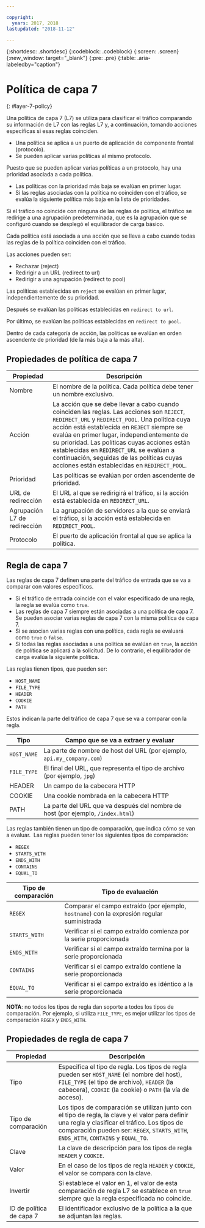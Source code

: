 ```yaml
---

copyright:
  years: 2017, 2018
lastupdated: "2018-11-12"

---
```


{:shortdesc: .shortdesc}
{:codeblock: .codeblock}
{:screen: .screen}
{:new_window: target="_blank"}
{:pre: .pre}
{:table: .aria-labeledby="caption"}

# Política de capa 7
{: #layer-7-policy}

Una política de capa 7 (L7) se utiliza para clasificar el tráfico comparando su información de L7 con las reglas L7 y, a continuación, tomando acciones específicas si esas reglas coinciden. 

* Una política se aplica a un puerto de aplicación de componente frontal (protocolo). 
* Se pueden aplicar varias políticas al mismo protocolo.

Puesto que se pueden aplicar varias políticas a un protocolo, hay una prioridad asociada a cada política. 

* Las políticas con la prioridad más baja se evalúan en primer lugar. 
* Si las reglas asociadas con la política no coinciden con el tráfico, se evalúa la siguiente política más baja en la lista de prioridades. 

Si el tráfico no coincide con ninguna de las reglas de política, el tráfico se redirige a una agrupación predeterminada, que es la agrupación que se configuró cuando se desplegó el equilibrador de carga básico.

Cada política está asociada a una acción que se lleva a cabo cuando todas las reglas de la política coinciden con el tráfico.

Las acciones pueden ser:

- Rechazar (reject) 
- Redirigir a un URL (redirect to url)
- Redirigir a una agrupación (redirect to pool) 

Las políticas establecidas en `reject` se evalúan en primer lugar, independientemente de su prioridad.

Después se evalúan las políticas establecidas en `redirect to url`.

Por último, se evalúan las políticas establecidas en `redirect to pool`.

Dentro de cada categoría de acción, las políticas se evalúan en orden ascendente de prioridad (de la más baja a la más alta).

## Propiedades de política de capa 7

Propiedad  | Descripción
------------- | -------------
Nombre | El nombre de la política. Cada política debe tener un nombre exclusivo.
Acción | La acción que se debe llevar a cabo cuando coinciden las reglas. Las acciones son `REJECT`, `REDIRECT_URL` y `REDIRECT_POOL`. Una política cuya acción está establecida en `REJECT` siempre se evalúa en primer lugar, independientemente de su prioridad. Las políticas cuyas acciones están establecidas en `REDIRECT_URL` se evalúan a continuación, seguidas de las políticas cuyas acciones están establecidas en `REDIRECT_POOL`.
Prioridad | Las políticas se evalúan por orden ascendente de prioridad. 
URL de redirección | El URL al que se redirigirá el tráfico, si la acción está establecida en `REDIRECT_URL`.
Agrupación L7 de redirección | La agrupación de servidores a la que se enviará el tráfico, si la acción está establecida en `REDIRECT_POOL`.
Protocolo | El puerto de aplicación frontal al que se aplica la política.

## Regla de capa 7
Las reglas de capa 7 definen una parte del tráfico de entrada que se va a comparar con valores específicos.

* Si el tráfico de entrada coincide con el valor especificado de una regla, la regla se evalúa como `true`.
* Las reglas de capa 7 siempre están asociadas a una política de capa 7. Se pueden asociar varias reglas de capa 7 con la misma política de capa 7.
* Si se asocian varias reglas con una política, cada regla se evaluará como `true` o `false`. 
* Si todas las reglas asociadas a una política se evalúan en `true`, la acción de política se aplicará a la solicitud. De lo contrario, el equilibrador de carga evalúa la siguiente política.

Las reglas tienen tipos, que pueden ser: 

* `HOST_NAME`
* `FILE_TYPE`
* `HEADER`
* `COOKIE`
* `PATH`

Estos indican la parte del tráfico de capa 7 que se va a comparar con la regla.

Tipo      |  Campo que se va a extraer y evaluar
----------| -----------------------
`HOST_NAME` | La parte de nombre de host del URL (por ejemplo, `api.my_company.com`)
`FILE_TYPE` | El final del URL, que representa el tipo de archivo (por ejemplo, `jpg`)
HEADER    | Un campo de la cabecera HTTP
COOKIE    | Una cookie nombrada en la cabecera HTTP 
PATH      | La parte del URL que va después del nombre de host (por ejemplo, `/index.html`)

Las reglas también tienen un tipo de comparación, que indica cómo se van a evaluar. 
Las reglas pueden tener los siguientes tipos de comparación: 

* `REGEX`
* `STARTS_WITH`
* `ENDS_WITH`
* `CONTAINS`
* `EQUAL_TO`

Tipo de comparación |  Tipo de evaluación
----------------|---------------------
`REGEX`           |  Comparar el campo extraído (por ejemplo, `hostname`) con la expresión regular suministrada
`STARTS_WITH`     |  Verificar si el campo extraído comienza por la serie proporcionada
`ENDS_WITH`       |  Verificar si el campo extraído termina por la serie proporcionada
`CONTAINS`        |  Verificar si el campo extraído contiene la serie proporcionada
`EQUAL_TO`        |  Verificar si el campo extraído es idéntico a la serie proporcionada

**NOTA**: no todos los tipos de regla dan soporte a todos los tipos de comparación. Por ejemplo, si utiliza `FILE_TYPE`,
es mejor utilizar los tipos de comparación `REGEX` y `ENDS_WITH`.

## Propiedades de regla de capa 7

Propiedad  | Descripción
------------- | -------------
Tipo | Especifica el tipo de regla. Los tipos de regla pueden ser `HOST_NAME` (el nombre del host), `FILE_TYPE` (el tipo de archivo), `HEADER` (la cabecera), `COOKIE` (la cookie) o `PATH` (la vía de acceso).
Tipo de comparación | Los tipos de comparación se utilizan junto con el tipo de regla, la clave y el valor para definir una regla y clasificar el tráfico. Los tipos de comparación pueden ser: `REGEX`, `STARTS_WITH`, `ENDS_WITH`, `CONTAINS` y `EQUAL_TO`.
Clave | La clave de descripción para los tipos de regla `HEADER` y `COOKIE`. 
Valor |  En el caso de los tipos de regla `HEADER` y `COOKIE`, el valor se compara con la clave.
Invertir | Si establece el valor en 1, el valor de esta comparación de regla L7 se establece en `true` siempre que la regla especificada no coincide.
ID de política de capa 7 | El identificador exclusivo de la política a la que se adjuntan las reglas.
